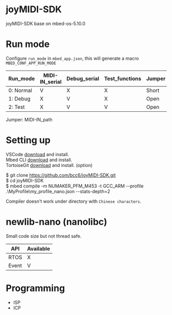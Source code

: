 # joyMIDI-SDK
joyMIDI-SDK base on mbed-os-5.10.0


# Run mode
Configure `run_mode` in `mbed_app.json`, this will generate a macro `MBED_CONF_APP_RUN_MODE`

Run_mode  | MIDI-IN_serial  |  Debug_serial  |  Test_functions |      Jumper
----------|-----------------|----------------|-----------------|----------------------
0: Normal |       V         |       X        |        X        |       Short
1: Debug  |       X         |       V        |        X        |       Open
2: Test   |       X         |       V        |        V        |       Open

Jumper: MIDI-IN_path


# Setting up
VSCode [download](https://code.visualstudio.com/) and install.  
Mbed CLI [download](https://github.com/ARMmbed/mbed-cli-windows-installer/releases) and install.  
TortoiseGit [download](https://tortoisegit.org/) and install. (option)  

$ git clone https://github.com/bcc6/joyMIDI-SDK.git  
$ cd joyMIDI-SDK  
$ mbed compile -m NUMAKER_PFM_M453 -t GCC_ARM --profile .\MyProfile\my_profile_nano.json --stats-depth=2  

Compiler doesn't work under directory with `Chinese characters`.


# newlib-nano (nanolibc)
Small code size but not thread safe.

API   | Available
------|-----------
RTOS  | X
Event | V


# Programming
 - ISP
 - ICP

